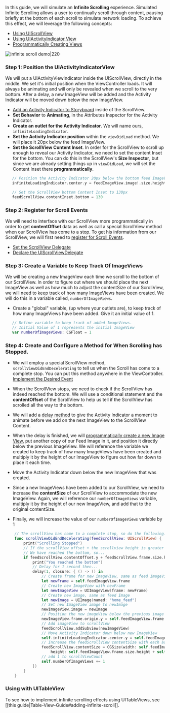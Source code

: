 In this guide, we will simulate an **Infinite Scrolling** experience. Simulated Infinite Scrolling allows a user to continually scroll through content, pausing briefly at the bottom of each scroll to simulate network loading. To achieve this effect, we will leverage the following concepts:
- [Using UIScrollView](https://guides.codepath.com/ios/Using-UIScrollView)
- [Using UIActivityIndicator View](https://guides.codepath.com/ios/Using-UIActivityIndicatorView)
- [Programmatically Creating Views](https://guides.codepath.com/ios/Programmatically-Creating-Views)  
  
![infinite scroll demo|220](https://i.imgur.com/Ue5ZaZe.gif)
  
### Step 1: Position the UIActivityIndicatorView
We will put a UIActivityViewIndicator inside the UIScrollView, directly in the middle. We set it's initial position when the ViewController loads. It will always be animating and will only be revealed when we scroll to the very bottom. After a delay, a new ImageView will be added and the Activity Indicator will be moved down below the new ImageView.

- [Add an Activity Indicator to Storyboard](https://guides.codepath.com/ios/Using-UIActivityIndicatorView#step-1-add-activity-indicator-to-storyboard) inside of the ScrollView.
- **Set Behavior** to **Animating**, in the Attributes Inspector for the Activity Indicator.
- **Create an outlet for the Activity Indicator**. We will name ours, `infiniteLoadingIndicator`.
- **Set the Activity Indicator position** within the `viewDidLoad` method. We will place it 20px below the feed ImageView.
- **Set the ScrollView Content Inset**. In order for the ScrollView to scroll up enough to reveal our Activity Indicator, we need to set the content Inset for the bottom. You can do this in the ScrollView's **Size Inspector**, but since we are already setting things up in `viewDidLoad`, we will set the Content Inset there **programmatically**.

```swift
   // Position the Activity Indicator 20px below the bottom feed ImageView
   infiniteLoadingIndicator.center.y = feedImageView.image!.size.height + 20

   // Set the ScrollView bottom Content Inset to 130px
   feedScrollView.contentInset.bottom = 130
```

### Step 2: Register for Scroll Events 
We will need to interface with our ScrollView more programmatically in order to get **contentOffset** data as well as call a special ScrollView method when our ScrollView has come to a stop. To get his information from our ScrollView, we will first need to [register for Scroll Events](https://guides.codepath.com/ios/Using-UIScrollView#registering-for-scroll-events).
- [Set the ScrollView Delegate](https://guides.codepath.com/ios/Using-UIScrollView#step-1-set-the-scroll-view-delegate)
- [Declare the UIScrollViewDelegate](https://guides.codepath.com/ios/Using-UIScrollView#step-2-declaring-the-uiscrollviewdelegate)

### Step 3: Create a Variable to Keep Track Of ImageViews
We will be creating a new ImageView each time we scroll to the bottom of our ScrollView. In order to figure out where we should place the next ImageView as well as how much to adjust the contentSize of our ScrollView, we will need to keep track of how many ImageViews have been created. We will do this in a variable called, `numberOfImageViews`.

- Create a "global" variable, (up where your outlets are), to keep track of how many ImageViews have been added. Give it an initial value of 1.

```swift
   // Define variable to keep track of added ImageViews.
   // Initial Value of 1 represents the initial ImageView
   var numberOfImageViews: CGFloat = 1
```

### Step 4: Create and Configure a Method for When Scrolling has Stopped.
- We will employ a special ScrollView method, `scrollViewDidEndDecelerating` to tell us when the Scroll has come to a complete stop. You can put this method anywhere in the ViewController. [Implement the Desired Event](https://guides.codepath.com/ios/Using-UIScrollView#step-3-implement-the-desired-event) 

- When the ScrollView stops, we need to check if the ScrollView has indeed reached the bottom. We will use a conditional statement and the **contentOffset** of the ScrollView to help us tell if the ScrollView has scrolled all the way to the bottom.   

- We will add a [delay method](https://guides.codepath.com/ios/Calling-a-Method-After-Delay) to give the Activity Indicator a moment to animate before we add on the next ImageView to the ScrollView Content.

- When the delay is finished, we will [programmatically create a new Image View](https://guides.codepath.com/ios/Programmatically-Creating-Views), put another copy of our Feed Image in it, and position it directly below the previous ImageView. We will reference the variable we created to keep track of how many ImageViews have been created and multiply it by the height of our ImageView to figure out how far down to place it each time.

- Move the Activity Indicator down below the new ImageView that was created.

- Since a new ImageViews have been added to our ScrollView, we need to increase the **contentSize** of our ScrollView to accommodate the new ImageView. Again, we will reference our `numberOfImageViews` variable, multiply it by the height of our new ImageView, and add that to the original contentSize.

- Finally, we will increase the value of our `numberOfImageViews` variable by 1

```swift
    // The scrollView has come to a complete stop, so do the following...
    func scrollViewDidEndDecelerating(feedScrollView: UIScrollView) {       
        print("Scrolling Stopped")
        // If the scrollView offset + the scrollview height is greater than or equal to the height of the scrollView content, 
        // We have reached the bottom, so...
        if feedScrollView.contentOffset.y + feedScrollView.frame.size.height >= feedScrollView.contentSize.height {
            print("You reached the bottom")
            // Delay for 1 second then...
            delay(1, closure: { () -> () in
                // Create frame for new imageView, same as feed ImageView
                let newFrame = self.feedImageView.frame
                // Create new ImageView with newFrame
                let newImageView = UIImageView(frame: newFrame)
                // Create new image, same as feed Image
                let newImage = UIImage(named: "home_feed")
                // Set new ImageView image to newImage
                newImageView.image = newImage
                // Position the new imageView below the previous image view
                newImageView.frame.origin.y = self.feedImageView.frame.origin.y + self.numberOfImageViews * self.feedImageView.frame.size.height
                // Add imageView to scrollView
                feedScrollView.addSubview(newImageView)
                // Move Activity Indicator down below new ImageView
                self.infiniteLoadingIndicator.center.y = self.feedImageView.image!.size.height + 20 + self.numberOfImageViews * newImageView.image!.size.height
                // Increase the feedScrollView contentSize with each additional imageView added using
                feedScrollView.contentSize = CGSize(width: self.feedImageView.frame.size.width,
                    height: self.feedImageView.frame.size.height + self.numberOfImageViews * newImageView.frame.size.height)
                // add 1 to scrollViewCount
                self.numberOfImageViews += 1
            })
        }
    }
```

### Using with UITableView

To see how to implement infinite scrolling effects using UITableViews, see [[this guide|Table-View-Guide#adding-infinite-scroll]].
